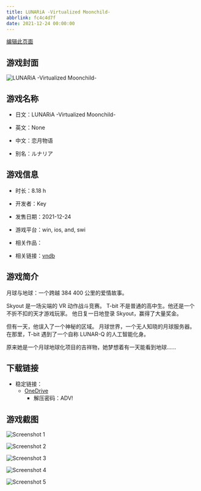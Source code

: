 ```yaml
---
title: LUNARiA -Virtualized Moonchild-
abbrlink: fc4c4d7f
date: 2021-12-24 00:00:00
---
```

[编辑此页面](https://github.com/ACG-3/ADV3-source/blob/main/source/_posts/games/LUNARiA%20-Virtualized%20Moonchild-.md)

## 游戏封面

![LUNARiA -Virtualized Moonchild-](https://pan.timero.xyz/onedrive/img_lib_001/LUNARiA%20-Virtualized%20Moonchild-_cover.avif)


## 游戏名称

- 日文：LUNARiA -Virtualized Moonchild-
- 英文：None
- 中文：恋月物语

- 别名：ルナリア


## 游戏信息

- 时长：8.18 h
- 开发者：Key
- 发售日期：2021-12-24
- 游戏平台：win, ios, and, swi
- 相关作品：

- 相关链接：[vndb](https://vndb.org/v29444)


## 游戏简介

月球与地球：一个跨越 384 400 公里的爱情故事。

Skyout 是一场尖端的 VR 动作战斗竞赛。
T-bit 不是普通的高中生。他还是一个不折不扣的天才游戏玩家。
他日复一日地登录 Skyout，赢得了大量奖金。

但有一天，他误入了一个神秘的区域。
月球世界，一个无人知晓的月球服务器。
在那里，T-bit 遇到了一个自称 LUNAR-Q 的人工智能化身。

原来她是一个月球地球化项目的吉祥物，她梦想着有一天能看到地球......




## 下载链接

- 稳定链接：
    - [OneDrive](https://pan.timero.xyz/onedrive/adv_lib_001/LUNARiA%20-Virtualized%20Moonchild-)
        - 解压密码：ADV!



## 游戏截图


![Screenshot 1](https://pan.timero.xyz/onedrive/img_lib_001/LUNARiA%20-Virtualized%20Moonchild-_Screenshot_1.avif)

![Screenshot 2](https://pan.timero.xyz/onedrive/img_lib_001/LUNARiA%20-Virtualized%20Moonchild-_Screenshot_2.avif)

![Screenshot 3](https://pan.timero.xyz/onedrive/img_lib_001/LUNARiA%20-Virtualized%20Moonchild-_Screenshot_3.avif)

![Screenshot 4](https://pan.timero.xyz/onedrive/img_lib_001/LUNARiA%20-Virtualized%20Moonchild-_Screenshot_4.avif)

![Screenshot 5](https://pan.timero.xyz/onedrive/img_lib_001/LUNARiA%20-Virtualized%20Moonchild-_Screenshot_5.avif)

